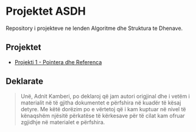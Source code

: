 # Projektet ASDH

Repository i projekteve ne lenden Algoritme dhe Struktura te Dhenave.

## Projektet

* [Projekti 1  - Pointera dhe Referenca](https://github.com/adnit/Projektet-ASDH/tree/master/Projekti%201)

## Deklarate
> Unë, Adnit Kamberi, po deklaroj që jam autori origjinal dhe i vetëm i materialit në të gjitha dokumentet e përfshira në kuadër të kësaj detyre. Me këtë dorëzim po e vërtetoj që i kam kuptuar në nivel të kënaqshëm njësitë përkatëse të kërkesave për të cilat kam ofruar zgjidhje në materialet e përfshira. 